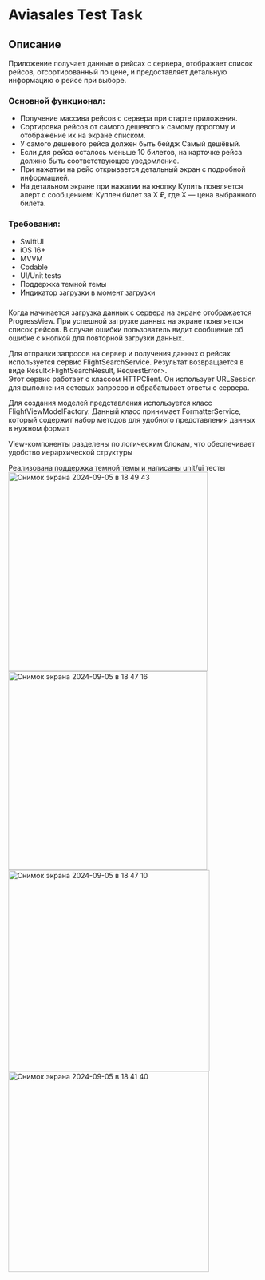 # Aviasales Test Task

## Описание
Приложение получает данные о рейсах с сервера, отображает список рейсов, отсортированный по цене, и предоставляет детальную информацию о рейсе при выборе. 

### Основной функционал:
- Получение массива рейсов с сервера при старте приложения.
- Сортировка рейсов от самого дешевого к самому дорогому и отображение их на экране списком.
- У самого дешевого рейса должен быть бейдж Самый дешёвый.
- Если для рейса осталось меньше 10 билетов, на карточке рейса должно быть соответствующее уведомление.
- При нажатии на рейс открывается детальный экран с подробной информацией.
- На детальном экране при нажатии на кнопку Купить появляется алерт с сообщением: Куплен билет за X ₽, где X — цена выбранного билета.
###

  ### Требования:
  - SwiftUI
  - iOS 16+
  - MVVM
  - Codable
  - UI/Unit tests
  - Поддержка темной темы
  - Индикатор загрузки в момент загрузки
 
###

Когда начинается загрузка данных с сервера на экране отображается ProgressView. При успешной загрузке данных на экране появляется список рейсов. В случае ошибки пользователь видит сообщение об ошибке с кнопкой для повторной загрузки данных.    

Для отправки запросов на сервер и получения данных о рейсах используется сервис FlightSearchService. Результат возвращается в виде Result<FlightSearchResult, RequestError>.    
Этот сервис работает с классом HTTPClient. Он использует URLSession для выполнения сетевых запросов и обрабатывает ответы с сервера.   

Для создания моделей представления используется класс FlightViewModelFactory. Данный класс принимает FormatterService, который содержит набор методов для удобного представления данных в нужном формат    

View-компоненты разделены по логическим блокам, что обеспечивает удобство иерархической структуры


Реализована поддержка темной темы и написаны unit/ui тесты    
<img width="399" alt="Снимок экрана 2024-09-05 в 18 49 43" src="https://github.com/user-attachments/assets/e7ded6d1-dc71-42e8-9c77-76b1042a23e4">
<img width="398" alt="Снимок экрана 2024-09-05 в 18 47 16" src="https://github.com/user-attachments/assets/e8811b23-ee65-4ef7-b326-e7daa619fa63">
<img width="403" alt="Снимок экрана 2024-09-05 в 18 47 10" src="https://github.com/user-attachments/assets/76595e5c-afb6-40e0-a0cb-a7f52ea40b05">
<img width="402" alt="Снимок экрана 2024-09-05 в 18 41 40" src="https://github.com/user-attachments/assets/7b53e23e-d961-4c7a-b648-612242df0398">


